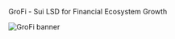 GroFi - Sui LSD for Financial Ecosystem Growth


![GroFi banner](https://grofi.nearscope.net/grofi-banner-1920x1080.png)
